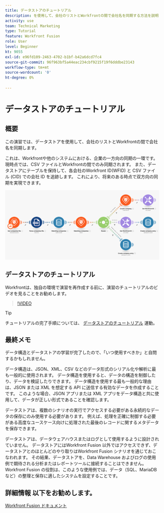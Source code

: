 ```yaml
---
title: データストアのチュートリアル
description: を使用して、会社のリストとWorkfrontの間で会社名を同期する方法を説明します。 [!DNL Adobe Workfront Fusion].
activity: use
team: Technical Marketing
type: Tutorial
feature: Workfront Fusion
role: User
level: Beginner
kt: 9055
exl-id: e96fd109-2463-4702-b1bf-b42a6dcd7fc4
source-git-commit: 96f963bf5a44eac234cbf9215f19f6dddbe23143
workflow-type: tm+mt
source-wordcount: '0'
ht-degree: 0%

---
```


# データストアのチュートリアル

## 概要

この演習では、データストアを使用して、会社のリストとWorkfrontの間で会社名を同期します。

これは、Workfrontや他のシステムにおける、企業の一方向の同期の一環です。 現時点では、CSV ファイルとWorkfrontの間でのみ同期されます。 また、データストアにテーブルを保持して、各会社のWorkfront ID(WFID) と CSV ファイル (CID) での会社 ID を追跡します。 これにより、将来のある時点で双方向の同期を実現できます。

![Fusion シナリオのイメージ](assets/data-structures-and-data-stores-2.png)

## データストアのチュートリアル

Workfrontは、独自の環境で演習を再作成する前に、演習のチュートリアルのビデオを見ることをお勧めします。

>[!VIDEO](https://video.tv.adobe.com/v/335296/?quality=12)

>[!TIP]
>
>チュートリアルの完了手順については、 [データストアのチュートリアル](https://experienceleague.adobe.com/docs/workfront-learn/tutorials-workfront/fusion/exercises/data-stores.html?lang=en) 運動。


## 最終メモ

データ構造とデータストアの学習が完了したので、「いつ使用すべきか」と自問するかもしれません。

データ構造は、JSON、XML、CSV などのデータ形式のシリアル化や解析に最も一般的に使用されます。 データ構造を使用すると、データの構造を制御したり、データを検証したりできます。 データ構造を使用する最も一般的な理由は、JSON または XML を想定する API に送信する有効なデータを作成することです。 このような場合、JSON アプリまたは XML アプリをデータ構造と共に使用して、データが正しい形式であることを確認します。

データストアは、複数のシナリオの実行でアクセスする必要がある永続的なデータの保存にのみ使用する必要があります。 例えば、処理を正確に制御する必要がある高度なユースケース向けに処理された最後のレコードに関するメタデータを保存できます。

データストアは、データウェアハウスまたはログとして使用するように設計されていません。 データストアにはWorkfront Fusion 以外ではアクセスできず、データストアとのほとんどのやり取りはWorkfront Fusion シナリオを通じておこなわれます。 その結果、データストアを、Data Warehouse およびログの使用例で期待される分析またはレポートツールに接続することはできません。 Workfront Fusion の役割は、このような使用例では、データ（SQL、MariaDB など）の整理と保存に適したシステムを設定することです。

## 詳細情報 以下をお勧めします。

[Workfront Fusion ドキュメント](https://experienceleague.adobe.com/docs/workfront/using/adobe-workfront-fusion/workfront-fusion-2.html?lang=en)
